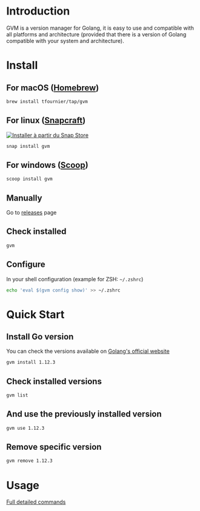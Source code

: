 # Introduction

GVM is a version manager for Golang, it is easy to use and compatible with all platforms and architecture
(provided that there is a version of Golang compatible with your system and architecture).

# Install

## For macOS ([Homebrew](https://brew.sh))

```bash
brew install tfournier/tap/gvm
```

## For linux ([Snapcraft](https://snapcraft.io/))
[![Installer à partir du Snap Store](https://snapcraft.io/static/images/badges/fr/snap-store-black.svg)](https://snapcraft.io/gvm)

```bash
snap install gvm
```

## For windows ([Scoop](https://scoop.sh/))

```bash
scoop install gvm
```

## Manually

Go to [releases](https://github.com/tfournier/gvm/releases) page

## Check installed

```bash
gvm
```

## Configure

In your shell configuration (example for ZSH: `~/.zshrc`)

```bash
echo 'eval $(gvm config show)' >> ~/.zshrc
```

# Quick Start

## Install Go version

You can check the versions available on [Golang's official website](https://golang.org/dl/)

```bash
gvm install 1.12.3
```

## Check installed versions

```bash
gvm list
```

## And use the previously installed version

````bash
gvm use 1.12.3
````

## Remove specific version

```bash
gvm remove 1.12.3
```

# Usage
[Full detailed commands](cmd/gvm.md)
